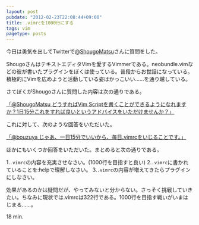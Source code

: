 ```yaml
---
layout: post
pubdate: "2012-02-23T22:08:44+09:00"
title: .vimrcを1000行にする
tags: vim
pagetype: posts
---
```

今日は勇気を出してTwitterで[@ShougoMatsu](https://twitter.com/#!/ShougoMatsu)さんに質問をした。

ShougoさんはテキストエディタVimを愛するVimmerである。neobundle.vimなどの彼が書いたプラグインをぼくは使っている。普段からお世話になっている。積極的にVimを広めようと活動している姿はかっこいい……を通り越している。

さてぼくがShougoさんに質問した内容は次の通りである。

[「@ShougoMatsu どうすればVim Scriptを書くことができるようになれますか？1日15分これをすれば良いというアドバイスをいただけませんか？」](https://twitter.com/#!/bouzuya/status/172633789804187648)

これに対して、次のような回答をいただいた。

[「@bouzuya じゃあ、一日15分でいいから、毎日.vimrcをいじることです。」](https://twitter.com/#!/ShougoMatsu/status/172634574982090752)

ほかにもいくつか回答をいただいた。まとめると次の通りである。

1.`.vimrc`の内容を充実させなさい。(1000行を目指すと良い)
2.`.vimrc`に書かれていることを:helpで理解しなさい。
3.`.vimrc`の内容が増えてきたらプラグインにしなさい。

効果があるのかは疑問だが、やってみないと分からない。さっそく挑戦していきたい。ちなみに現状では.vimrcは322行である。1000行を目指す戦いがいまはじまる……。

18 min.
